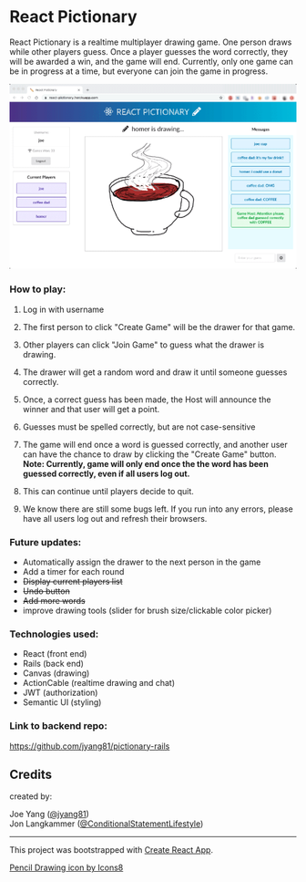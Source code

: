 # React Pictionary

React Pictionary is a realtime multiplayer drawing game. One person draws while other players guess. Once a player guesses the word correctly, they will be awarded a win, and the game will end. Currently, only one game can be in progress at a time, but everyone can join the game in progress.

![Screenshot](/screenshot-winner-w.png)

### How to play:

1. Log in with username

2. The first person to click "Create Game" will be the drawer for that game.

3. Other players can click "Join Game" to guess what the drawer is drawing.

4. The drawer will get a random word and draw it until someone guesses correctly.

5. Once, a correct guess has been made, the Host will announce the winner and that user will get a point.

6. Guesses must be spelled correctly, but are not case-sensitive

7. The game will end once a word is guessed correctly, and another user can have the chance to draw by clicking the "Create Game" button. **Note: Currently, game will only end once the the word has been guessed correctly, even if all users log out.**

8. This can continue until players decide to quit.

9. We know there are still some bugs left. If you run into any errors, please have all users log out and refresh their browsers.


### Future updates:

 - Automatically assign the drawer to the next person in the game
 - Add a timer for each round
 - ~~Display current players list~~
 - ~~Undo button~~
 - ~~Add more words~~
 - improve drawing tools (slider for brush size/clickable color picker)


### Technologies used:

 - React (front end)
 - Rails (back end)
 - Canvas (drawing)
 - ActionCable (realtime drawing and chat)
 - JWT (authorization)
 - Semantic UI (styling)

### Link to backend repo:
https://github.com/jyang81/pictionary-rails


## Credits

created by:

Joe Yang  ([@jyang81](https://github.com/jyang81))   
Jon Langkammer  ([@ConditionalStatementLifestyle](https://github.com/ConditionalStatementLifestyle))

---

This project was bootstrapped with [Create React App](https://github.com/facebook/create-react-app).

<a href="https://icons8.com/icon/20388/pencil-drawing">Pencil Drawing icon by Icons8</a>
